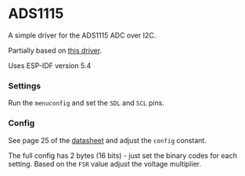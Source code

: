 # ADS1115 
A simple driver for the ADS1115 ADC over I2C.

Partially based on [this driver](https://github.com/Molorius/esp32-ads1115/tree/master).

Uses ESP-IDF version 5.4

### Settings

Run the `menuconfig` and set the `SDL` and `SCL` pins.

### Config

See page 25 of the [datasheet](https://www.ti.com/lit/ds/symlink/ads1115.pdf) and adjust the `config` constant.

The full config has 2 bytes (16 bits) - just set the binary codes for each setting.
Based on the `FSR` value adjust the voltage multiplier.